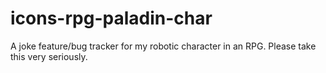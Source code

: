 # icons-rpg-paladin-char
A joke feature/bug tracker for my robotic character in an RPG. Please take this very seriously.
